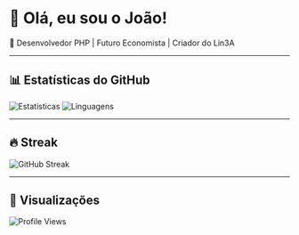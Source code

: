 # 👋 Olá, eu sou o João!

🔹 Desenvolvedor PHP | Futuro Economista | Criador do Lin3A

---

## 📊 Estatísticas do GitHub
![Estatísticas](https://github-readme-stats.vercel.app/api?username=joaopauloa3&show_icons=true&theme=radical)
![Linguagens](https://github-readme-stats.vercel.app/api/top-langs/?username=joaopauloa3&layout=compact&theme=radical)

---

## 🔥 Streak
![GitHub Streak](https://github-readme-streak-stats.herokuapp.com/?user=joaopauloa3&theme=dark)

---

## 👀 Visualizações
![Profile Views](https://komarev.com/ghpvc/?username=joaopauloa3&color=blue)
